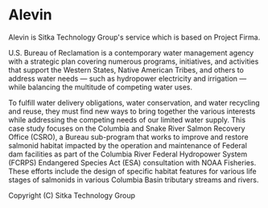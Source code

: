 # Alevin
Alevin is Sitka Technology Group's service which is based on Project Firma.

U.S. Bureau of Reclamation is a contemporary water management agency with a strategic plan covering numerous programs, initiatives, and activities that support the Western States, Native American Tribes, and others to address water needs — such as hydropower electricity and irrigation — while balancing the multitude of competing water uses.

To fulfill water delivery obligations, water conservation, and water recycling and reuse, they must find new ways to bring together the various interests while addressing the competing needs of our limited water supply. This case study focuses on the Columbia and Snake River Salmon Recovery Office (CSRO), a Bureau sub-program that works to improve and restore salmonid habitat impacted by the operation and maintenance of Federal dam facilities as part of the Columbia River Federal Hydropower System (FCRPS) Endangered Species Act (ESA) consultation with NOAA Fisheries. These efforts include the design of specific habitat features for various life stages of salmonids in various Columbia Basin tributary streams and rivers.

Copyright (C) Sitka Technology Group
